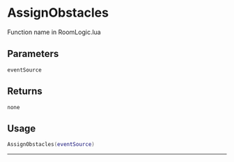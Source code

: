 # AssignObstacles
Function name in RoomLogic.lua
## Parameters
`eventSource`
## Returns
`none`
## Usage
```lua
AssignObstacles(eventSource)
```
---
